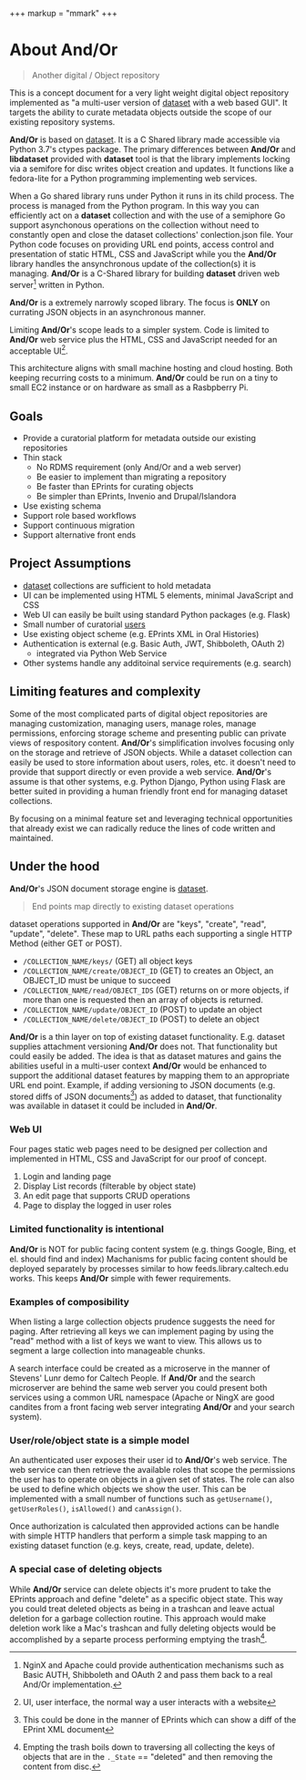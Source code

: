 +++
markup = "mmark"
+++


# About And/Or

> <span class="red">An</span>other <span class="red">d</span>igital / <span class="red">O</span>bject <span class="red">r</span>epository

This is a concept document for a very light weight digital object
repository implemented as "a multi-user version of 
[dataset](https://caltechlibrary.github.io/dataset) with a web 
based GUI". It targets the ability to curate metadata objects 
outside the scope of our existing repository systems.  

**And/Or** is based on [dataset](https://caltechlibrary.github.io/dataset).
It is a C Shared library made accessible via Python 3.7's ctypes
package. The primary differences between **And/Or** and __libdataset__
provided with __dataset__ tool is that the library implements 
locking via a semifore for disc writes object creation and updates.
It functions like a fedora-lite for a Python programming implementing
web services. 

When a Go shared library runs under Python it runs in its child process.
The process is managed from the Python program. In this way you can 
efficiently act on a __dataset__ collection and with the use of 
a semiphore Go support asynchonous operations on the collection without
need to constantly open and close the dataset collections' conlection.json
file. Your Python code focuses on providing URL end points, access control
and presentation of static HTML, CSS and JavaScript while you the **And/Or**
library handles the ansynchronous update of the collection(s) it is managing. **And/Or** is a C-Shared library for building __dataset__ driven
web server[^1] written in Python.

**And/Or** is a extremely narrowly scoped library. The focus 
is __ONLY__ on currating JSON objects in an asynchronous manner. 

Limiting **And/Or**'s scope leads to a simpler system. Code 
is limited to **And/Or** web service plus the HTML, 
CSS and JavaScript needed for an acceptable UI[^3].

This architecture aligns with small machine hosting
and cloud hosting. Both keeping recurring costs to a minimum. 
**And/Or** could be run on a tiny to small EC2 instance or
on hardware as small as a Rasbpberry Pi.


## Goals

+ Provide a curatorial platform for metadata outside our existing repositories
+ Thin stack 
    + No RDMS requirement (only And/Or and a web server)
    + Be easier to implement than migrating a repository
    + Be faster than EPrints for curating objects
    + Be simpler than EPrints, Invenio and Drupal/Islandora
+ Use existing schema 
+ Support role based workflows
+ Support continuous migration
+ Support alternative front ends


## Project Assumptions

+ [dataset](https://github.com/caltechlibrary/dataset) collections are sufficient to hold metadata
+ UI can be implemented using HTML 5 elements, minimal JavaScript and CSS
+ Web UI can easily be built using standard Python packages (e.g. Flask)
+ Small number of curatorial [users](docs/User-Scheme.html)
+ Use existing object scheme (e.g. EPrints XML in Oral Histories)
+ Authentication is external (e.g. Basic Auth, JWT, Shibboleth, OAuth 2)
    + integrated via Python Web Service
+ Other systems handle any additoinal service requirements (e.g. search)


## Limiting features and complexity

Some of the most complicated parts of digital object repositories
are managing customization, managing users, manage roles,
manage permissions, enforcing storage scheme and presenting
public can private views of respository content.  **And/Or**'s 
simplification involves focusing only on the storage and retrieve
of JSON objects. While a dataset collection can easily be used
to store information about users, roles, etc. it doesn't need to 
provide that support directly or even provide a web service. **And/Or**'s
assume is that other systems, e.g. Python Django, Python using Flask
are better suited in providing a human friendly front end for 
managing dataset collections.

By focusing on a minimal feature set and leveraging technical
opportunities that already exist we can radically
reduce the lines of code written and maintained. 

## Under the hood

**And/Or**'s JSON document storage engine is [dataset](https://github.com/caltechlibrary/dataset).

> End points map directly to existing dataset operations

dataset operations supported in **And/Or** are "keys", "create", 
"read", "update", "delete".  These map to URL paths each supporting 
a single HTTP Method (either GET or POST).

+ `/COLLECTION_NAME/keys/` (GET) all object keys
+ `/COLLECTION_NAME/create/OBJECT_ID` (GET) to creates an Object, an OBJECT_ID must be unique to succeed
+ `/COLLECTION_NAME/read/OBJECT_IDS` (GET) returns on or more objects, if more than one is requested then an array of objects is returned.
+ `/COLLECTION_NAME/update/OBJECT_ID` (POST) to update an object
+ `/COLLECTION_NAME/delete/OBJECT_ID` (POST) to delete an object

**And/Or** is a thin layer on top of existing dataset functionality.
E.g. dataset supplies attachment versioning **And/Or** does not.
That functionality but could easily be added. The idea is that as 
dataset matures and gains the abilities useful in a multi-user
context **And/Or** would be enhanced to support the additional
dataset features by mapping them to an appropriate URL end point.
Example, if adding versioning to JSON documents (e.g. 
stored diffs of JSON documents[^4]) as added to dataset, 
that functionality was available in dataset it could be included 
in **And/Or**.

### Web UI

Four pages static web pages need to be designed per collection and 
implemented in HTML, CSS and JavaScript for our proof of concept.

1. Login and landing page 
2. Display List records (filterable by object state)
3. An edit page that supports CRUD operations
4. Page to display the logged in user roles

### Limited functionality is intentional

**And/Or** is NOT for public facing content system
(e.g. things Google, Bing, et el.  should find and index) 
Machanisms for public facing content should be deployed 
separately by processes similar to how feeds.library.caltech.edu 
works. This keeps **And/Or** simple with fewer requirements.

### Examples of composibility

When listing a large collection objects prudence 
suggests the need for paging. After retrieving all keys we can
implement paging by using the "read" method with a list of keys
we want to view.  This allows us to segment a large collection 
into manageable chunks.

A search interface could be created as a microserve in the manner 
of Stevens' Lunr demo for Caltech People. If **And/Or** and the
search microserver are behind the same web server you could present
both services using a common URL namespace (Apache or NingX are
good candites from a front facing web server integrating **And/Or**
and your search system).


### User/role/object state is a simple model

An authenticated user exposes their user id to 
**And/Or**'s web service. The web service can then
retrieve the available roles that scope the permissions
the user has to operate on objects in a given set of states.
The role can also be used to define which objects we show
the user.  This can be implemented with a small number
of functions such as `getUsername()`, `getUserRoles()`, 
`isAllowed()` and `canAssign()`.

Once authorization is calculated then approvided actions
can be handle with simple HTTP handlers that perform a simple
task mapping to an existing dataset function (e.g. keys, 
create, read, update, delete).

### A special case of deleting objects 

While **And/Or** service can delete objects it's more
prudent to take the EPrints approach and define "delete"
as a specific object state. This way you could treat
deleted objects as being in a trashcan and leave actual
deletion for a garbage collection routine.  This  approach would 
make deletion work like a Mac's trashcan and fully deleting 
objects would be accomplished by a separte process performing 
emptying the trash[^5].


[^1]: NginX and Apache could provide authentication mechanisms such as Basic AUTH, Shibboleth and OAuth 2 and pass them back to a real And/Or implementation.

[^2]: Public websites can be generated feeds.library.caltech.edu, a search interface can be implemented with [Lunr](https://lunrjs.com).

[^3]: UI, user interface, the normal way a user interacts with a website

[^4]: This could be done in the manner of EPrints which can show a diff of the EPrint XML document

[^5]: Empting the trash boils down to traversing all collecting the keys of objects that are in the `._State` == "deleted" and then removing the content from disc.
